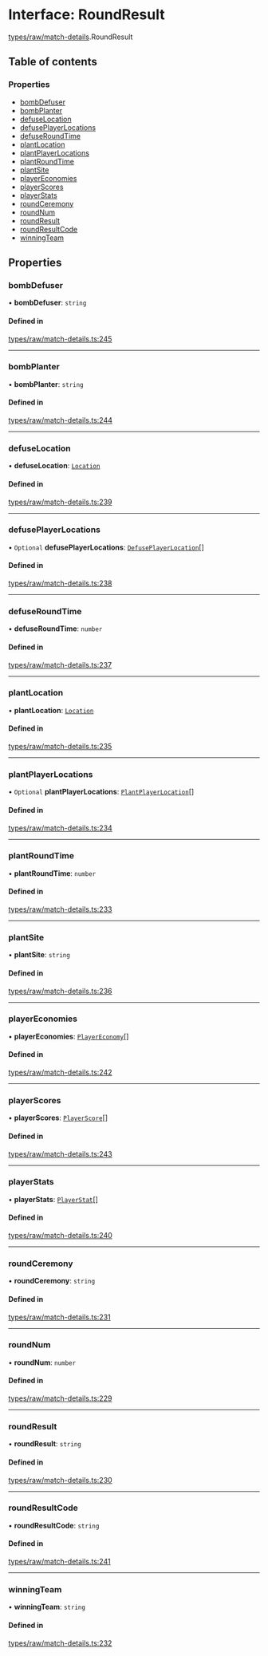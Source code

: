 # Interface: RoundResult

[types/raw/match-details](../modules/types_raw_match_details.md).RoundResult

## Table of contents

### Properties

- [bombDefuser](types_raw_match_details.RoundResult.md#bombdefuser)
- [bombPlanter](types_raw_match_details.RoundResult.md#bombplanter)
- [defuseLocation](types_raw_match_details.RoundResult.md#defuselocation)
- [defusePlayerLocations](types_raw_match_details.RoundResult.md#defuseplayerlocations)
- [defuseRoundTime](types_raw_match_details.RoundResult.md#defuseroundtime)
- [plantLocation](types_raw_match_details.RoundResult.md#plantlocation)
- [plantPlayerLocations](types_raw_match_details.RoundResult.md#plantplayerlocations)
- [plantRoundTime](types_raw_match_details.RoundResult.md#plantroundtime)
- [plantSite](types_raw_match_details.RoundResult.md#plantsite)
- [playerEconomies](types_raw_match_details.RoundResult.md#playereconomies)
- [playerScores](types_raw_match_details.RoundResult.md#playerscores)
- [playerStats](types_raw_match_details.RoundResult.md#playerstats)
- [roundCeremony](types_raw_match_details.RoundResult.md#roundceremony)
- [roundNum](types_raw_match_details.RoundResult.md#roundnum)
- [roundResult](types_raw_match_details.RoundResult.md#roundresult)
- [roundResultCode](types_raw_match_details.RoundResult.md#roundresultcode)
- [winningTeam](types_raw_match_details.RoundResult.md#winningteam)

## Properties

### bombDefuser

• **bombDefuser**: `string`

#### Defined in

[types/raw/match-details.ts:245](https://github.com/jameslinimk/unofficial-valorant-api/blob/3123117/package/src/types/raw/match-details.ts#L245)

___

### bombPlanter

• **bombPlanter**: `string`

#### Defined in

[types/raw/match-details.ts:244](https://github.com/jameslinimk/unofficial-valorant-api/blob/3123117/package/src/types/raw/match-details.ts#L244)

___

### defuseLocation

• **defuseLocation**: [`Location`](types_raw_match_details.Location.md)

#### Defined in

[types/raw/match-details.ts:239](https://github.com/jameslinimk/unofficial-valorant-api/blob/3123117/package/src/types/raw/match-details.ts#L239)

___

### defusePlayerLocations

• `Optional` **defusePlayerLocations**: [`DefusePlayerLocation`](types_raw_match_details.DefusePlayerLocation.md)[]

#### Defined in

[types/raw/match-details.ts:238](https://github.com/jameslinimk/unofficial-valorant-api/blob/3123117/package/src/types/raw/match-details.ts#L238)

___

### defuseRoundTime

• **defuseRoundTime**: `number`

#### Defined in

[types/raw/match-details.ts:237](https://github.com/jameslinimk/unofficial-valorant-api/blob/3123117/package/src/types/raw/match-details.ts#L237)

___

### plantLocation

• **plantLocation**: [`Location`](types_raw_match_details.Location.md)

#### Defined in

[types/raw/match-details.ts:235](https://github.com/jameslinimk/unofficial-valorant-api/blob/3123117/package/src/types/raw/match-details.ts#L235)

___

### plantPlayerLocations

• `Optional` **plantPlayerLocations**: [`PlantPlayerLocation`](types_raw_match_details.PlantPlayerLocation.md)[]

#### Defined in

[types/raw/match-details.ts:234](https://github.com/jameslinimk/unofficial-valorant-api/blob/3123117/package/src/types/raw/match-details.ts#L234)

___

### plantRoundTime

• **plantRoundTime**: `number`

#### Defined in

[types/raw/match-details.ts:233](https://github.com/jameslinimk/unofficial-valorant-api/blob/3123117/package/src/types/raw/match-details.ts#L233)

___

### plantSite

• **plantSite**: `string`

#### Defined in

[types/raw/match-details.ts:236](https://github.com/jameslinimk/unofficial-valorant-api/blob/3123117/package/src/types/raw/match-details.ts#L236)

___

### playerEconomies

• **playerEconomies**: [`PlayerEconomy`](types_raw_match_details.PlayerEconomy.md)[]

#### Defined in

[types/raw/match-details.ts:242](https://github.com/jameslinimk/unofficial-valorant-api/blob/3123117/package/src/types/raw/match-details.ts#L242)

___

### playerScores

• **playerScores**: [`PlayerScore`](types_raw_match_details.PlayerScore.md)[]

#### Defined in

[types/raw/match-details.ts:243](https://github.com/jameslinimk/unofficial-valorant-api/blob/3123117/package/src/types/raw/match-details.ts#L243)

___

### playerStats

• **playerStats**: [`PlayerStat`](types_raw_match_details.PlayerStat.md)[]

#### Defined in

[types/raw/match-details.ts:240](https://github.com/jameslinimk/unofficial-valorant-api/blob/3123117/package/src/types/raw/match-details.ts#L240)

___

### roundCeremony

• **roundCeremony**: `string`

#### Defined in

[types/raw/match-details.ts:231](https://github.com/jameslinimk/unofficial-valorant-api/blob/3123117/package/src/types/raw/match-details.ts#L231)

___

### roundNum

• **roundNum**: `number`

#### Defined in

[types/raw/match-details.ts:229](https://github.com/jameslinimk/unofficial-valorant-api/blob/3123117/package/src/types/raw/match-details.ts#L229)

___

### roundResult

• **roundResult**: `string`

#### Defined in

[types/raw/match-details.ts:230](https://github.com/jameslinimk/unofficial-valorant-api/blob/3123117/package/src/types/raw/match-details.ts#L230)

___

### roundResultCode

• **roundResultCode**: `string`

#### Defined in

[types/raw/match-details.ts:241](https://github.com/jameslinimk/unofficial-valorant-api/blob/3123117/package/src/types/raw/match-details.ts#L241)

___

### winningTeam

• **winningTeam**: `string`

#### Defined in

[types/raw/match-details.ts:232](https://github.com/jameslinimk/unofficial-valorant-api/blob/3123117/package/src/types/raw/match-details.ts#L232)
